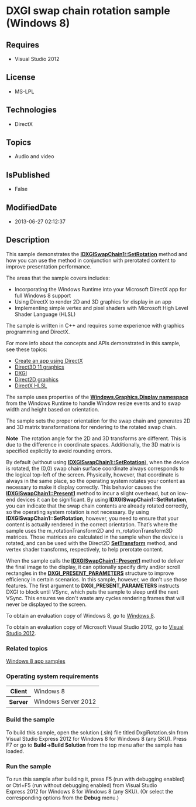 # DXGI swap chain rotation sample (Windows 8)
## Requires
* Visual Studio 2012
## License
* MS-LPL
## Technologies
* DirectX
## Topics
* Audio and video
## IsPublished
* False
## ModifiedDate
* 2013-06-27 02:12:37
## Description

<div id="mainSection">
<p>This sample demonstrates the <a href="http://msdn.microsoft.com/library/windows/apps/hh446801">
<b>IDXGISwapChain1::SetRotation</b></a> method and how you can use the method in conjunction with prerotated content to improve presentation performance.
</p>
<p>The areas that the sample covers includes:</p>
<ul>
<li>Incorporating the Windows Runtime into your Microsoft DirectX app for full Windows&nbsp;8 support
</li><li>Using DirectX to render 2D and 3D graphics for display in an app </li><li>Implementing simple vertex and pixel shaders with Microsoft High Level Shader Language (HLSL)
</li></ul>
<p>The sample is written in C&#43;&#43; and requires some experience with graphics programming and DirectX.</p>
<p>For more info about the concepts and APIs demonstrated in this sample, see these topics:
</p>
<ul>
<li><a href="http://msdn.microsoft.com/library/windows/apps/br229580">Create an app using DirectX</a>
</li><li><a href="http://msdn.microsoft.com/library/windows/apps/ff476080">Direct3D 11 graphics</a>
</li><li><a href="http://msdn.microsoft.com/library/windows/apps/hh404534">DXGI</a> </li><li><a href="http://msdn.microsoft.com/library/windows/apps/dd370987">Direct2D graphics</a>
</li><li><a href="http://msdn.microsoft.com/library/windows/apps/bb509561">DirectX HLSL</a>
</li></ul>
<p></p>
<p>The sample uses properties of the <a href="http://msdn.microsoft.com/library/windows/apps/br226166">
<b>Windows.Graphics.Display namespace</b></a> from the Windows Runtime to handle Window resize events and to swap width and height based on orientation.</p>
<p>The sample sets the proper orientation for the swap chain and generates 2D and 3D matrix transformations for rendering to the rotated swap chain.</p>
<p class="note"><b>Note</b>&nbsp;&nbsp;The rotation angle for the 2D and 3D transforms are different. This is due to the difference in coordinate spaces. Additionally, the 3D matrix is specified explicitly to avoid rounding errors.</p>
<p>By default (without using <a href="http://msdn.microsoft.com/library/windows/apps/hh446801">
<b>IDXGISwapChain1::SetRotation</b></a>), when the device is rotated, the (0,0) swap chain surface coordinate always corresponds to the logical top-left of the screen. Physically, however, that coordinate is always in the same place, so the operating system
 rotates your content as necessary to make it display correctly. This behavior causes the
<a href="http://msdn.microsoft.com/library/windows/apps/hh446797"><b>IDXGISwapChain1::Present1</b></a> method to incur a slight overhead, but on low-end devices it can be significant. By using
<b>IDXGISwapChain1::SetRotation</b>, you can indicate that the swap chain contents are already rotated correctly, so the operating system rotation is not necessary. By using
<b>IDXGISwapChain1::SetRotation</b>, however, you need to ensure that your content is actually rendered in the correct orientation. That’s where the sample uses the m_rotationTransform2D and m_rotationTransform3D matrices. Those matrices are calculated in the
 sample when the device is rotated, and can be used with the Direct2D <a href="http://msdn.microsoft.com/library/windows/apps/dd742857">
<b>SetTransform</b></a> method, and vertex shader transforms, respectively, to help prerotate content.</p>
<p>When the sample calls the <a href="http://msdn.microsoft.com/library/windows/apps/hh446797">
<b>IDXGISwapChain1::Present1</b></a> method to deliver the final image to the display, it can optionally specify dirty and/or scroll rectangles in the
<a href="http://msdn.microsoft.com/library/windows/apps/hh404522"><b>DXGI_PRESENT_PARAMETERS</b></a> structure to improve efficiency in certain scenarios. In this sample, however, we don't use those features. The first argument to
<b>DXGI_PRESENT_PARAMETERS</b> instructs DXGI to block until VSync, which puts the sample to sleep until the next VSync. This ensures we don't waste any cycles rendering frames that will never be displayed to the screen.</p>
<p>To obtain an evaluation copy of Windows&nbsp;8, go to <a href="http://go.microsoft.com/fwlink/p/?linkid=241655">
Windows&nbsp;8</a>. </p>
<p>To obtain an evaluation copy of Microsoft Visual Studio&nbsp;2012, go to <a href="http://go.microsoft.com/fwlink/p/?linkid=241656">
Visual Studio&nbsp;2012</a>. </p>
<h3><a id="related_topics"></a>Related topics</h3>
<dl><dt><a href="http://go.microsoft.com/fwlink/p/?LinkID=227694">Windows 8 app samples</a>
</dt></dl>
<h3>Operating system requirements</h3>
<table>
<tbody>
<tr>
<th>Client</th>
<td><dt>Windows&nbsp;8 </dt></td>
</tr>
<tr>
<th>Server</th>
<td><dt>Windows Server&nbsp;2012 </dt></td>
</tr>
</tbody>
</table>
<h3>Build the sample</h3>
<p>To build this sample, open the solution (.sln) file titled DxgiRotation.sln from Visual Studio Express&nbsp;2012 for Windows&nbsp;8 for Windows&nbsp;8 (any SKU). Press F7 or go to
<b>Build-&gt;Build Solution</b> from the top menu after the sample has loaded.</p>
<h3>Run the sample</h3>
<p>To run this sample after building it, press F5 (run with debugging enabled) or Ctrl&#43;F5 (run without debugging enabled) from Visual Studio Express&nbsp;2012 for Windows&nbsp;8 for Windows&nbsp;8 (any SKU). (Or select the corresponding options from the
<b>Debug</b> menu.)</p>
</div>
